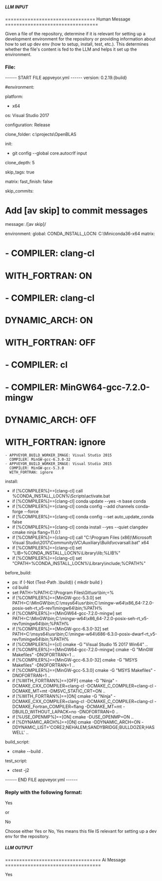 ##### LLM INPUT #####
================================ Human Message =================================

Given a file of the repository, determine if it is relevant for setting up a development environment for the repository or providing information about how to set up dev env (how to setup, install, test, etc.). This determines whether the file's content is fed to the LLM and helps it set up the environment.

### File:
------ START FILE appveyor.yml ------
version: 0.2.19.{build}

#environment:

platform: 
  - x64

os: Visual Studio 2017

configuration: Release

clone_folder: c:\projects\OpenBLAS

init:
  - git config --global core.autocrlf input

clone_depth: 5

skip_tags: true

matrix:
  fast_finish: false

skip_commits:
# Add [av skip] to commit messages
  message: /\[av skip\]/

environment:
  global:
    CONDA_INSTALL_LOCN: C:\\Miniconda36-x64
  matrix:
#    - COMPILER: clang-cl
#      WITH_FORTRAN: ON
#    - COMPILER: clang-cl
#      DYNAMIC_ARCH: ON
#      WITH_FORTRAN: OFF
#    - COMPILER: cl
#    - COMPILER: MinGW64-gcc-7.2.0-mingw
#      DYNAMIC_ARCH: OFF
#      WITH_FORTRAN: ignore
    - APPVEYOR_BUILD_WORKER_IMAGE: Visual Studio 2015
      COMPILER: MinGW-gcc-6.3.0-32   
    - APPVEYOR_BUILD_WORKER_IMAGE: Visual Studio 2015
      COMPILER: MinGW-gcc-5.3.0
      WITH_FORTRAN: ignore
    
install:
  - if [%COMPILER%]==[clang-cl] call %CONDA_INSTALL_LOCN%\Scripts\activate.bat
  - if [%COMPILER%]==[clang-cl] conda update --yes -n base conda
  - if [%COMPILER%]==[clang-cl] conda config --add channels conda-forge --force
  - if [%COMPILER%]==[clang-cl] conda config --set auto_update_conda false
  - if [%COMPILER%]==[clang-cl] conda install --yes --quiet clangdev cmake ninja flang=11.0.1
  - if [%COMPILER%]==[clang-cl] call "C:\Program Files (x86)\Microsoft Visual Studio\2017\Community\VC\Auxiliary\Build\vcvarsall.bat" x64
  - if [%COMPILER%]==[clang-cl] set "LIB=%CONDA_INSTALL_LOCN%\Library\lib;%LIB%"
  - if [%COMPILER%]==[clang-cl] set "CPATH=%CONDA_INSTALL_LOCN%\Library\include;%CPATH%"

before_build:
  - ps: if (-Not (Test-Path .\build)) { mkdir build }
  - cd build
  - set PATH=%PATH:C:\Program Files\Git\usr\bin;=%
  - if [%COMPILER%]==[MinGW-gcc-5.3.0] set PATH=C:\MinGW\bin;C:\msys64\usr\bin;C:\mingw-w64\x86_64-7.2.0-posix-seh-rt_v5-rev1\mingw64\bin;%PATH%
  - if [%COMPILER%]==[MinGW64-gcc-7.2.0-mingw] set PATH=C:\MinGW\bin;C:\mingw-w64\x86_64-7.2.0-posix-seh-rt_v5-rev1\mingw64\bin;%PATH%
  - if [%COMPILER%]==[MinGW-gcc-6.3.0-32] set PATH=C:\msys64\usr\bin;C:\mingw-w64\i686-6.3.0-posix-dwarf-rt_v5-rev1\mingw64\bin;%PATH%
  - if [%COMPILER%]==[cl] cmake -G "Visual Studio 15 2017 Win64" ..
  - if [%COMPILER%]==[MinGW64-gcc-7.2.0-mingw] cmake -G "MinGW Makefiles" -DNOFORTRAN=1 ..
  - if [%COMPILER%]==[MinGW-gcc-6.3.0-32] cmake -G "MSYS Makefiles" -DNOFORTRAN=1 ..
  - if [%COMPILER%]==[MinGW-gcc-5.3.0] cmake -G "MSYS Makefiles" -DNOFORTRAN=1 ..
  - if [%WITH_FORTRAN%]==[OFF] cmake -G "Ninja" -DCMAKE_CXX_COMPILER=clang-cl -DCMAKE_C_COMPILER=clang-cl -DCMAKE_MT=mt -DMSVC_STATIC_CRT=ON ..
  - if [%WITH_FORTRAN%]==[ON] cmake -G "Ninja" -DCMAKE_CXX_COMPILER=clang-cl -DCMAKE_C_COMPILER=clang-cl -DCMAKE_Fortran_COMPILER=flang -DCMAKE_MT=mt -DBUILD_WITHOUT_LAPACK=no -DNOFORTRAN=0 ..
  - if [%USE_OPENMP%]==[ON] cmake -DUSE_OPENMP=ON ..
  - if [%DYNAMIC_ARCH%]==[ON] cmake -DDYNAMIC_ARCH=ON -DDYNAMIC_LIST='CORE2;NEHALEM;SANDYBRIDGE;BULLDOZER;HASWELL' ..

build_script:
  - cmake --build .

test_script:
  - ctest -j2
  

------ END FILE appveyor.yml ------

### Reply with the following format:

<rel>Yes</rel>

or

<rel>No</rel>

Choose either Yes or No, Yes means this file IS relevant for setting up a dev env for the repository.

##### LLM OUTPUT #####
================================== Ai Message ==================================

<rel>Yes</rel>